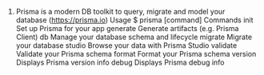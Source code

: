    1. Prisma is a modern DB toolkit to query, migrate and model your database (https://prisma.io)
    Usage
      $ prisma [command]
    Commands
                init   Set up Prisma for your app
            generate   Generate artifacts (e.g. Prisma Client)
                  db   Manage your database schema and lifecycle
             migrate   Migrate your database
              studio   Browse your data with Prisma Studio
            validate   Validate your Prisma schema
              format   Format your Prisma schema
             version   Displays Prisma version info
               debug   Displays Prisma debug info
    